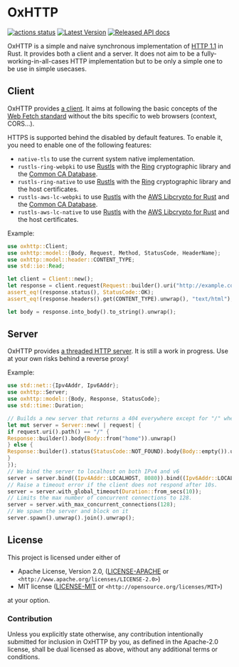 OxHTTP
======

[![actions status](https://github.com/oxigraph/oxhttp/workflows/build/badge.svg)](https://github.com/oxigraph/oxhttp/actions)
[![Latest Version](https://img.shields.io/crates/v/oxhttp.svg)](https://crates.io/crates/oxhttp)
[![Released API docs](https://docs.rs/oxhttp/badge.svg)](https://docs.rs/oxhttp)

OxHTTP is a simple and naive synchronous implementation of [HTTP 1.1](https://httpwg.org/http-core/) in Rust.
It provides both a client and a server.
It does not aim to be a fully-working-in-all-cases HTTP implementation
but to be only a simple one to be use in simple usecases.

## Client

OxHTTP provides [a client](https://docs.rs/oxhttp/latest/oxhttp/struct.Client.html).
It aims at following the basic concepts of the [Web Fetch standard](https://fetch.spec.whatwg.org/) without the bits
specific to web browsers (context, CORS...).

HTTPS is supported behind the disabled by default features.
To enable it, you need to enable one of the following features:

* `native-tls` to use the current system native implementation.
* `rustls-ring-webpki` to use [Rustls](https://github.com/rustls/rustls) with
  the [Ring](https://github.com/briansmith/ring) cryptographic library and
  the [Common CA Database](https://www.ccadb.org/).
* `rustls-ring-native` to use [Rustls](https://github.com/rustls/rustls) with
  the [Ring](https://github.com/briansmith/ring) cryptographic library and the host certificates.
* `rustls-aws-lc-webpki` to use [Rustls](https://github.com/rustls/rustls) with
  the [AWS Libcrypto for Rust](https://github.com/aws/aws-lc-rs) and
  the [Common CA Database](https://www.ccadb.org/).
* `rustls-aws-lc-native` to use [Rustls](https://github.com/rustls/rustls) with
  the [AWS Libcrypto for Rust](https://github.com/aws/aws-lc-rs) and the host certificates.

Example:

```rust
use oxhttp::Client;
use oxhttp::model::{Body, Request, Method, StatusCode, HeaderName};
use oxhttp::model::header::CONTENT_TYPE;
use std::io::Read;

let client = Client::new();
let response = client.request(Request::builder().uri("http://example.com").body(Body::empty()).unwrap()).unwrap();
assert_eq!(response.status(), StatusCode::OK);
assert_eq!(response.headers().get(CONTENT_TYPE).unwrap(), "text/html");

let body = response.into_body().to_string().unwrap();
```

## Server

OxHTTP provides [a threaded HTTP server](https://docs.rs/oxhttp/latest/oxhttp/struct.Server.html).
It is still a work in progress. Use at your own risks behind a reverse proxy!

Example:

```rust no_run
use std::net::{Ipv4Addr, Ipv6Addr};
use oxhttp::Server;
use oxhttp::model::{Body, Response, StatusCode};
use std::time::Duration;

// Builds a new server that returns a 404 everywhere except for "/" where it returns the body 'home'
let mut server = Server::new( | request| {
if request.uri().path() == "/" {
Response::builder().body(Body::from("home")).unwrap()
} else {
Response::builder().status(StatusCode::NOT_FOUND).body(Body::empty()).unwrap()
}
});
// We bind the server to localhost on both IPv4 and v6
server = server.bind((Ipv4Addr::LOCALHOST, 8080)).bind((Ipv6Addr::LOCALHOST, 8080));
// Raise a timeout error if the client does not respond after 10s.
server = server.with_global_timeout(Duration::from_secs(10));
// Limits the max number of concurrent connections to 128.
server = server.with_max_concurrent_connections(128);
// We spawn the server and block on it
server.spawn().unwrap().join().unwrap();
```

## License

This project is licensed under either of

* Apache License, Version 2.0, ([LICENSE-APACHE](LICENSE-APACHE) or
  `<http://www.apache.org/licenses/LICENSE-2.0>`)
* MIT license ([LICENSE-MIT](LICENSE-MIT) or
  `<http://opensource.org/licenses/MIT>`)

at your option.

### Contribution

Unless you explicitly state otherwise, any contribution intentionally submitted for inclusion in OxHTTP by you, as
defined in the Apache-2.0 license, shall be dual licensed as above, without any additional terms or conditions.
